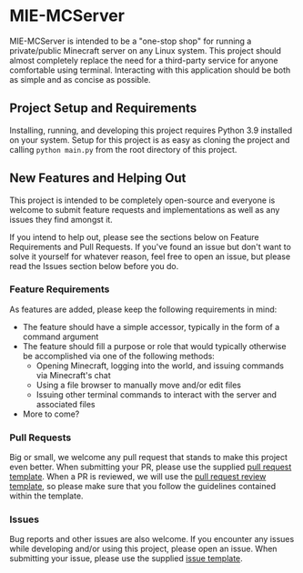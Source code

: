 <!-- The purpose of this document will be to remind ourselves as well as inform other developers of the workflow and processes of this project. A wiki will be created at a later date that hosts all of the information, so we're going to try to keep this document as lightweight as possible. -->

# MIE-MCServer
MIE-MCServer is intended to be a "one-stop shop" for running a private/public Minecraft server on any Linux system. This project should almost completely replace the need for a third-party service for anyone comfortable using terminal. Interacting with this application should be both as simple and as concise as possible.

## Project Setup and Requirements
Installing, running, and developing this project requires Python 3.9 installed on your system. Setup for this project is as easy as cloning the project and calling `python main.py` from the root directory of this project.

## New Features and Helping Out
This project is intended to be completely open-source and everyone is welcome to submit feature requests and implementations as well as any issues they find amongst it. 

If you intend to help out, please see the sections below on Feature Requirements and Pull Requests. If you've found an issue but don't want to solve it yourself for whatever reason, feel free to open an issue, but please read the Issues section below before you do.

### Feature Requirements
As features are added, please keep the following requirements in mind:
- The feature should have a simple accessor, typically in the form of a command argument
- The feature should fill a purpose or role that would typically otherwise be accomplished via one of the following methods:
    - Opening Minecraft, logging into the world, and issuing commands via Minecraft's chat
    - Using a file browser to manually move and/or edit files
    - Issuing other terminal commands to interact with the server and associated files
- More to come?

### Pull Requests
Big or small, we welcome any pull request that stands to make this project even better. When submitting your PR, please use the supplied [pull request template](https://github.com/mietechnologies/MIE-MCServer/blob/main/.github/PULL_REQUEST_TEMPLATE.md). When a PR is reviewed, we will use the [pull request review template](https://github.com/mietechnologies/MIE-MCServer/blob/main/.github/PULL_REQUEST_REVIEW_TEMPLATE.md), so please make sure that you follow the guidelines contained within the template.

### Issues
Bug reports and other issues are also welcome. If you encounter any issues while developing and/or using this project, please open an issue. When submitting your issue, please use the supplied [issue template](link_to_issue_template).